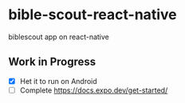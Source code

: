 # bible-scout-react-native
biblescout app on  react-native

## Work in Progress
- [x] Het it to run on Android
- [ ] Complete https://docs.expo.dev/get-started/
